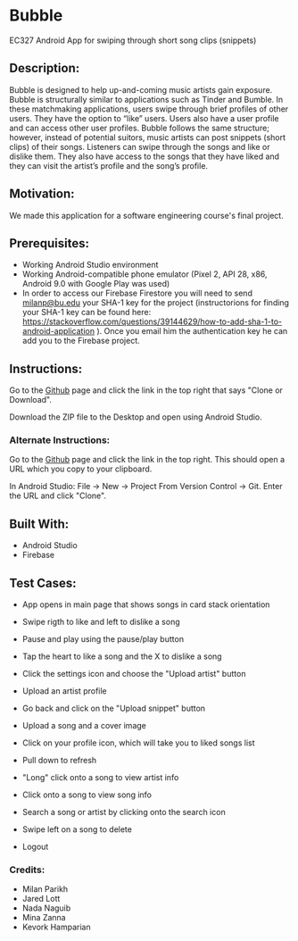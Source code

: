 # Bubble
EC327 Android App for swiping through short song clips (snippets)

## Description:
Bubble is designed to help up-and-coming music artists gain exposure. Bubble is structurally similar to applications such as Tinder and Bumble. In these matchmaking applications, users swipe through brief profiles of other users. They have the option to “like” users. Users also have a user profile and can access other user profiles. Bubble follows the same structure; however, instead of potential suitors, music artists can post snippets (short clips) of their songs. Listeners can swipe through the songs and like or dislike them. They also have access to the songs that they have liked and they can visit the artist’s profile and the song’s profile. 

## Motivation:
We made this application for a software engineering course's final project.

## Prerequisites:
- Working Android Studio environment
- Working Android-compatible phone emulator (Pixel 2, API 28, x86, Android 9.0 with Google Play was used)
- In order to access our Firebase Firestore you will need to send milanp@bu.edu your SHA-1 key for the project (instructorions for finding your SHA-1 key can be found here: https://stackoverflow.com/questions/39144629/how-to-add-sha-1-to-android-application ). Once you email him the authentication key he can add you to the Firebase project. 


## Instructions:
Go to the [Github](https://github.com/MilanParikh/Bubble.git) page and click the link in the top right that says "Clone or Download".

Download the ZIP file to the Desktop and open using Android Studio. 

### Alternate Instructions:
Go to the [Github](https://github.com/MilanParikh/Bubble.git) page and click the link in the top right. This should open a URL which you copy to your clipboard.

In Android Studio: File -> New -> Project From Version Control -> Git. Enter the URL and click "Clone". 

## Built With:
- Android Studio
- Firebase

## Test Cases:

- App opens in main page that shows songs in card stack orientation
- Swipe rigth to like and left to dislike a song
- Pause and play using the pause/play button
- Tap the heart to like a song and the X to  dislike a song

- Click the settings icon and choose the "Upload artist" button
- Upload an artist profile
- Go back and click on the "Upload snippet" button
- Upload a song and a cover image


- Click on your profile icon, which will take you to liked songs list
- Pull down to refresh
- "Long" click onto a song to view artist info
- Click onto a song to view song info
- Search a song or artist by clicking onto the search icon
- Swipe left on a song to delete 


- Logout

### Credits:
- Milan Parikh
- Jared Lott
- Nada Naguib
- Mina Zanna
- Kevork Hamparian
